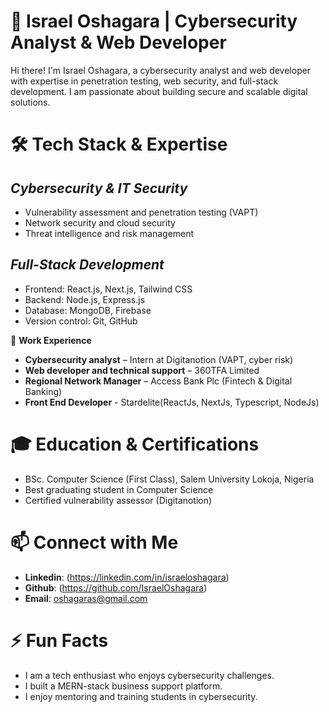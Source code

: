 # 🚀 **Israel Oshagara | Cybersecurity Analyst & Web Developer**  

Hi there! I'm Israel Oshagara, a cybersecurity analyst and web developer with expertise in penetration testing, web security, and full-stack development. I am passionate about building secure and scalable digital solutions.  

# 🛠️ **Tech Stack & Expertise**  

  ## _**Cybersecurity & IT Security**_  
  - Vulnerability assessment and penetration testing (VAPT)  
  - Network security and cloud security  
  - Threat intelligence and risk management  

 ##  _**Full-Stack Development**_  
  - Frontend: React.js, Next.js, Tailwind CSS  
  - Backend: Node.js, Express.js  
  - Database: MongoDB, Firebase  
  - Version control: Git, GitHub  

📌 **Work Experience**  

  - **Cybersecurity analyst** – Intern at Digitanotion (VAPT, cyber risk)  
  - **Web developer and technical support** – 360TFA Limited
  - **Regional Network Manager** – Access Bank Plc (Fintech & Digital Banking)
  - **Front End Developer** - Stardelite(ReactJs, NextJs, Typescript, NodeJs)

# 🎓 **Education & Certifications**  

  - BSc. Computer Science (First Class), Salem University Lokoja, Nigeria  
  - Best graduating student in Computer Science  
  - Certified vulnerability assessor (Digitanotion)

# 📫 **Connect with Me**  

  - **Linkedin**: (https://linkedin.com/in/israeloshagara)
  - **Github**: (https://github.com/IsraelOshagara)
  - **Email**: oshagaras@gmail.com 

# ⚡ **Fun Facts**  

  - I am a tech enthusiast who enjoys cybersecurity challenges.  
  - I built a MERN-stack business support platform.  
  - I enjoy mentoring and training students in cybersecurity. 
